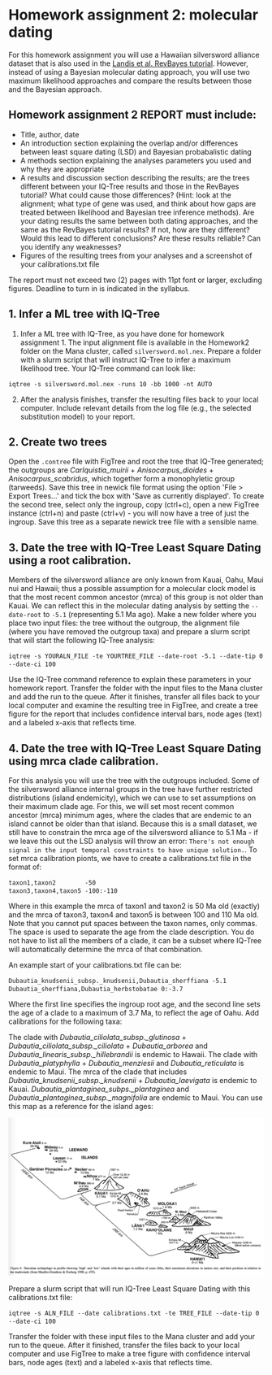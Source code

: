 # Homework assignment 2: molecular dating

For this homework assignment you will use a Hawaiian silversword alliance dataset that is also used in the [Landis et al. RevBayes tutorial](https://revbayes.github.io/tutorials/biogeo/biogeo_dating.html). However, instead of using a Bayesian molecular dating approach, you will use two maximum likelihood approaches and compare the results between those and the Bayesian approach.


## Homework assignment 2 REPORT must include:
- Title, author, date
- An introduction section explaining the overlap and/or differences between least square dating (LSD) and Bayesian probabalistic dating
- A methods section explaining the analyses parameters you used and why they are appropriate
- A results and discussion section describing the results; are the trees different between your IQ-Tree results and those in the RevBayes tutorial? What could cause those differences? (Hint: look at the alignment; what type of gene was used, and think about how gaps are treated between likelihood and Bayesian tree inference methods). Are your dating results the same between both dating approaches, and the same as the RevBayes tutorial results? If not, how are they different? Would this lead to different conclusions? Are these results reliable? Can you identify any weaknesses?
- Figures of the resulting trees from your analyses and a screenshot of your calibrations.txt file

The report must not exceed two (2) pages with 11pt font or larger, excluding figures. Deadline to turn in is indicated in the syllabus.

## 1. Infer a ML tree with IQ-Tree

1. Infer a ML tree with IQ-Tree, as you have done for homework assignment 1. The input alignment file is available in the Homework2 folder on the Mana cluster, called ```silversword.mol.nex```. Prepare a folder with a slurm script that will instruct IQ-Tree to infer a maximum likelihood tree. Your IQ-Tree command can look like:

```
iqtree -s silversword.mol.nex -runs 10 -bb 1000 -nt AUTO
```

2. After the analysis finishes, transfer the resulting files back to your local computer. Include relevant details from the log file (e.g., the selected substitution model) to your report.

## 2. Create two trees

Open the ```.contree``` file with FigTree and root the tree that IQ-Tree generated; the outgroups are <i>Carlquistia_muirii</i> + <i>Anisocarpus_dioides</i> + <i>Anisocarpus_scabridus</i>, which together form a monophyletic group (tarweeds). Save this tree in newick file format using the option 'File > Export Trees...' and tick the box with 'Save as currently displayed'. To create the second tree, select only the ingroup, copy (ctrl+c), open a new FigTree instance (ctrl+n) and paste (ctrl+v) - you will now have a tree of just the ingroup. Save this tree as a separate newick tree file with a sensible name.

## 3. Date the tree with IQ-Tree Least Square Dating using a root calibration.

Members of the silversword alliance are only known from Kauai, Oahu, Maui nui and Hawaii; thus a possible assumption for a molecular clock model is that the most recent common ancestor (mrca) of this group is not older than Kauai. We can reflect this in the molecular dating analysis by setting the ```--date-root``` to ```-5.1``` (representing 5.1 Ma ago). Make a new folder where you place two input files: the tree without the outgroup, the alignment file (where you have removed the outgroup taxa) and prepare a slurm script that will start the following IQ-Tree analysis:

```
iqtree -s YOURALN_FILE -te YOURTREE_FILE --date-root -5.1 --date-tip 0 --date-ci 100
```

Use the IQ-Tree command reference to explain these parameters in your homework report. Transfer the folder with the input files to the Mana cluster and add the run to the queue. After it finishes, transfer all files back to your local computer and examine the resulting tree in FigTree, and create a tree figure for the report that includes confidence interval bars, node ages (text) and a labeled x-axis that reflects time.


## 4. Date the tree with IQ-Tree Least Square Dating using mrca clade calibration.

For this analysis you will use the tree with the outgroups included. Some of the silversword alliance internal groups in the tree have further restricted distributions (island endemicity), which we can use to set assumptions on their maximum clade age. For this, we will set most recent common ancestor (mrca) minimum ages, where the clades that are endemic to an island cannot be older than that island. Because this is a small dataset, we still have to constrain the mrca age of the silversword alliance to 5.1 Ma - if we leave this out the LSD analysis will throw an error: ```There's not enough signal in the input temporal constraints to have unique solution.```. To set mrca calibration pionts, we have to create a calibrations.txt file in the format of:


```
taxon1,taxon2        -50
taxon3,taxon4,taxon5 -100:-110
```


Where in this example the mrca of taxon1 and taxon2 is 50 Ma old (exactly) and the mrca of taxon3, taxon4 and taxon5 is between 100 and 110 Ma old. Note that you cannot put spaces between the taxon names, only commas. The space is used to separate the age from the clade description. You do not have to list all the members of a clade, it can be a subset where IQ-Tree will automatically determine the mrca of that combination.

An example start of your calibrations.txt file can be:

```
Dubautia_knudsenii_subsp._knudsenii,Dubautia_sherffiana -5.1
Dubautia_sherffiana,Dubautia_herbstobatae 0:-3.7
```

Where the first line specifies the ingroup root age, and the second line sets the age of a clade to a maximum of 3.7 Ma, to reflect the age of Oahu. Add calibrations for the following taxa:

The clade with <i>Dubautia_ciliolata_subsp._glutinosa</i> + <i>Dubautia_ciliolata_subsp._ciliolata</i> + <i>Dubautia_arborea</i> and <i>Dubautia_linearis_subsp._hillebrandii</i> is endemic to Hawaii. The clade with <i>Dubautia_platyphylla</i> + <i>Dubautia_menziesii</i> and <i>Dubautia_reticulata</i> is endemic to Maui. The mrca of the clade that includes <i>Dubautia_knudsenii_subsp._knudsenii</i> + <i>Dubautia_laevigata</i> is endemic to Kauai. <i>Dubautia_plantaginea_subps._plantaginea</i> and <i>Dubautia_plantaginea_subsp._magnifolia</i> are endemic to Maui. You can use this map as a reference for the island ages:

![Hawaii island ages from Mueller-Dombois & Fosberg 1998](hawaiiages.png)

Prepare a slurm script that will run IQ-Tree Least Square Dating with this calibrations.txt file:

```
iqtree -s ALN_FILE --date calibrations.txt -te TREE_FILE --date-tip 0 --date-ci 100
```

Transfer the folder with these input files to the Mana cluster and add your run to the queue. After it finished, transfer the files back to your local computer and use FigTree to make a tree figure with confidence interval bars, node ages (text) and a labeled x-axis that reflects time.

